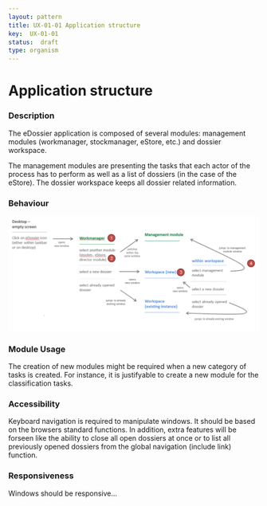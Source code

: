 ```yaml
---
layout: pattern
title: UX-01-01 Application structure
key:  UX-01-01
status:  draft 
type: organism
---
```

<H1>Application structure</H1>

### Description

The eDossier application is composed of several modules: management modules (workmanager, stockmanager, eStore, etc.) and dossier workspace. 

The management modules are presenting the tasks that each actor of the process has to perform as well as a list of dossiers (in the case of the eStore). The dossier workspace keeps all dossier related information.


### Behaviour

![Window handling ](./windowshandling.png "Windows handling ") 



### Module Usage

The creation of new modules might be required when a new category of tasks is created. For instance, it is justifyable to create a new module for the classification tasks.


### Accessibility

Keyboard navigation is required to manipulate windows. It should be based on the browsers standard functions.
In addition, extra features will be forseen like the ability to close all open dossiers at once or to list all previously opened dossiers from the global navigation (include link) function.

### Responsiveness

Windows should be responsive...
